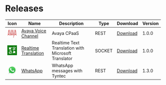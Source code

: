 # Releases

| Icon  | Name  | Description | Type | Download  | Version  |
|---|---|---|---|---|--|
| <img src="./transformers/avayaVoiceChannel/icon.png" width="40"></img> |  [Avaya Voice Channel](./transformers/avayaVoiceChannel/) |  Avaya CPaaS | REST | [Download](https://github.com/Cognigy/TransformersSamples/releases/download/avayavoicechannel100/transformer.ts) |  1.0.0 |
| <img src="./transformers/realtimeTranslationTransformer/docs/translator.png" width="40"></img> |  [Realtime Translation](./transformers/realtimeTranslationTransformer/) |  Realtime Text Translation with Microsoft Translator | SOCKET | [Download](https://github.com/Cognigy/TransformersSamples/releases/download/realtimeTranslation100/transformer.ts) |  1.0.0 |
| <img src="./transformers/tyntecWhatsAppTransformer/docs/whatsapp.svg" width="40"></img> |  [WhatsApp](./transformers/tyntecWhatsAppTransformer/) |  WhatsApp messages with Tyntec | REST | [Download](https://github.com/Cognigy/TransformersSamples/releases/download/tyntecWhatsApp130/transformer.ts) |  1.3.0 |